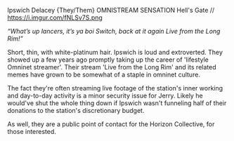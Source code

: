 Ipswich Delacey {They/Them}
OMNISTREAM SENSATION
Hell's Gate //
https://i.imgur.com/fNLSv7S.png

*“What’s up lancers, it’s ya boi Switch, back at it again Live from the Long Rim!”*

Short, thin, with white-platinum hair. Ipswich is loud and extroverted. They showed up a few years ago promptly taking up the career of 'lifestyle Omninet streamer'. Their stream 'Live from the Long Rim' and its related memes have grown to be somewhat of a staple in omninet culture.


The fact they're often streaming live footage of the station's inner working and day-to-day activity is a minor security issue for Jerry. Likely he would've shut the whole thing down if Ipswich wasn't funneling half of their donations to the station's discretionary budget.


As well, they are a public point of contact for the Horizon Collective, for those interested.
